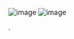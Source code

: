![image](https://github.com/HyemCha/goorm-challenges/assets/89293165/a82cbf7f-953e-4ad9-9db8-6ed396f37ab9)
![image](https://github.com/HyemCha/goorm-challenges/assets/89293165/3ec6947c-bff7-4747-9b33-c1b6d525bf93)

.